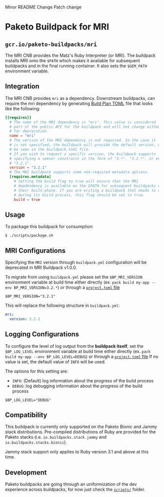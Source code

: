 Minor README Change
Patch change
# Paketo Buildpack for MRI

## `gcr.io/paketo-buildpacks/mri`

The MRI CNB provides the Matz's Ruby Interpreter (or MRI).
The buildpack installs MRI onto the `$PATH` which makes it available
for subsequent buildpacks and in the final running container. It also sets
the `$GEM_PATH` environment variable.

## Integration

The MRI CNB provides `mri` as a dependency. Downstream buildpacks,
can require the mri dependency by generating
[Build Plan TOML](https://github.com/buildpacks/spec/blob/master/buildpack.md#build-plan-toml)
file that looks like the following:

```toml
[[requires]]
  # The name of the MRI dependency is "mri". This value is considered
  # part of the public API for the buildpack and will not change without a plan
  # for deprecation.
  name = "mri"
  # The version of the MRI dependency is not required. In the case it
  # is not specified, the buildpack will provide the default version, which can
  # be seen in the buildpack.toml file.
  # If you wish to request a specific version, the buildpack supports
  # specifying a semver constraint in the form of "3.*", "3.2.*", or even
  # "3.2.1".
  version = "3.2.1"
  # The MRI buildpack supports some non-required metadata options.
  [requires.metadata]
    # Setting the build flag to true will ensure that the MRI
    # depdendency is available on the $PATH for subsequent buildpacks during
    # their build phase. If you are writing a buildpack that needs to use MRI
    # during its build process, this flag should be set to true.
    build = true
```

## Usage

To package this buildpack for consumption:
```
$ ./scripts/package.sh
```

## MRI Configurations

Specifying the `MRI` version through `buildpack.yml` configuration will be
deprecated in MRI Buildpack v1.0.0.

To migrate from using `buildpack.yml` please set the `$BP_MRI_VERSION`
environment variable at build time either directly (ex. `pack build my-app
--env BP_MRI_VERSION=3.2.*`) or through a [`project.toml`
file](https://github.com/buildpacks/spec/blob/main/extensions/project-descriptor.md)

```shell
$BP_MRI_VERSION="3.2.1"
```
This will replace the following structure in `buildpack.yml`:
```yaml
mri:
  version: 3.2.1
```

## Logging Configurations

To configure the level of log output from the **buildpack itself**, set the
`$BP_LOG_LEVEL` environment variable at build time either directly (ex. `pack
build my-app --env BP_LOG_LEVEL=DEBUG`) or through a [`project.toml`
file](https://github.com/buildpacks/spec/blob/main/extensions/project-descriptor.md)
If no value is set, the default value of `INFO` will be used.

The options for this setting are:
- `INFO`: (Default) log information about the progress of the build process
- `DEBUG`: log debugging information about the progress of the build process

```shell
$BP_LOG_LEVEL="DEBUG"
```

## Compatibility

This buildpack is currently only supported on the Paketo Bionic and Jammy stack
distributions. Pre-compiled distributions of Ruby are provided for the Paketo stacks (i.e.
`io.buildpacks.stack.jammy` and `io.buildpacks.stacks.bionic`).

Jammy stack support only applies to Ruby version 3.1 and above at this time.

## Development

Paketo buildpacks are going through an uniformization of the dev experience across buildpacks,
for now just check the [`scripts/`](scripts/) folder.
